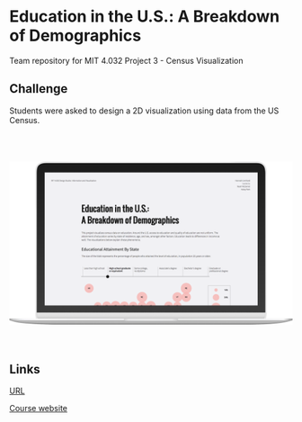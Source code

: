 # Education in the U.S.: A Breakdown of Demographics
Team repository for MIT 4.032 Project 3 - Census Visualization

## Challenge
Students were asked to design a 2D visualization using data from the US Census.


<br><br><br>
![alt text](mockup.png)
<br><br><br>

## Links
[URL](https://haleyparkdesign.github.io/census-visualization/)

[Course website](https://irenedelatorre.github.io/MIT-Design-Studio-Information-and-Visualization/)